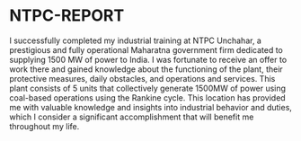 # NTPC-REPORT
I successfully completed my industrial training at NTPC Unchahar, a prestigious and fully operational Maharatna government firm dedicated to supplying 1500 MW of power to India.
I was fortunate to receive an offer to work there and gained knowledge about the functioning of the plant, their protective measures, daily obstacles, and operations and services.
This plant consists of 5 units that collectively generate 1500MW of power using coal-based operations using the Rankine cycle.
This location has provided me with valuable knowledge and insights into industrial behavior and duties, which I consider a significant accomplishment that will benefit me throughout my life.
